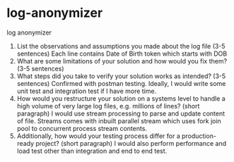 # log-anonymizer
log anonymizer 


1. List the observations and assumptions you made about the log file (3-5 sentences)
Each line contains Date of Birth token which starts with DOB
2. What are some limitations of your solution and how would you fix them? (3-5 sentences)
3. What steps did you take to verify your solution works as intended? (3-5 sentences)
 Confirmed with postman testing. Ideally, I would write some unit test and integration test if I have more time.
4. How would you restructure your solution on a systems level to handle a high volume of very large log files, e.g. millions of lines? (short paragraph)
 I would use stream processing to parse and update content of file. Streams comes with inbuilt parallel stream which uses fork join pool to concurrent process stream contents. 
5. Additionally, how would your testing process differ for a production-ready project? (short paragraph)
I would also perform performance and load test other than integration and end to end test.
